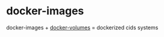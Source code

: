 # docker-images

docker-images + [docker-volumes](https://github.com/cismet/docker-volumes) = dockerized cids systems
